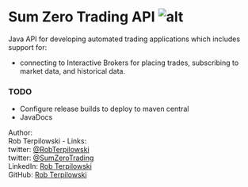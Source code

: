 
# Sum Zero Trading API         ![alt](https://travis-ci.org/rterp/SumZeroTrading.svg?branch=master)

Java API for developing automated trading applications which includes support for:
* connecting to Interactive Brokers for placing trades, subscribing to market data, and historical data.


### TODO
* Configure release builds to deploy to maven central
* JavaDocs



Author:<br>
Rob Terpilowski - Links:<br>
twitter: [@RobTerpilowski](http://www.twitter.com/RobTerpilowski)<br>
twitter: [@SumZeroTrading](http://www.twitter.com/SumZeroTrading)<br>
LinkedIn: [Rob Terpilowski](https://www.linkedin.com/in/robterpilowski)<br>
GitHub: [Rob Terpilowski](http://www.github.com/rterp)<br>





